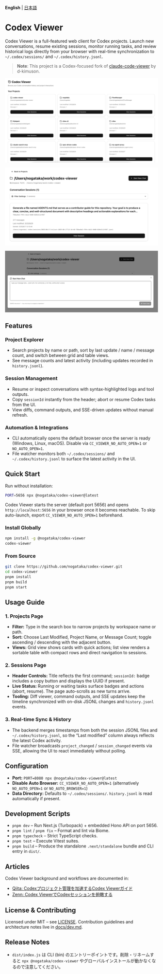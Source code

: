 **English** | [日本語](./README.ja.md)

# Codex Viewer

Codex Viewer is a full-featured web client for Codex projects. Launch new conversations, resume existing sessions, monitor running tasks, and review historical logs directly from your browser with real-time synchronization to `~/.codex/sessions/` and `~/.codex/history.jsonl`.

> **Note**: This project is a Codex-focused fork of [claude-code-viewer](https://github.com/d-kimuson/claude-code-viewer) by d-kimuson.

![Projects view](./docs/assets/images/img001.png)

![Session list](./docs/assets/images/img002.png)

![Session detail](./docs/assets/images/img003.png)

## Features

### Project Explorer
- Search projects by name or path, sort by last update / name / message count, and switch between grid and table views.
- See message counts and latest activity (including updates recorded in `history.jsonl`).

### Session Management
- Resume or inspect conversations with syntax-highlighted logs and tool outputs.
- Copy `sessionId` instantly from the header; abort or resume Codex tasks from the UI.
- View diffs, command outputs, and SSE-driven updates without manual refresh.

### Automation & Integrations
- CLI automatically opens the default browser once the server is ready (Windows, Linux, macOS). Disable via `CC_VIEWER_NO_AUTO_OPEN=1` or `NO_AUTO_OPEN=1`.
- File watcher monitors both `~/.codex/sessions/` and `~/.codex/history.jsonl` to surface the latest activity in the UI.

## Quick Start

Run without installation:

```bash
PORT=5656 npx @nogataka/codex-viewer@latest
```

Codex Viewer starts the server (default port 5656) and opens `http://localhost:5656` in your browser once it becomes reachable. To skip auto-launch, export `CC_VIEWER_NO_AUTO_OPEN=1` beforehand.

### Install Globally

```bash
npm install -g @nogataka/codex-viewer
codex-viewer
```

### From Source

```bash
git clone https://github.com/nogataka/codex-viewer.git
cd codex-viewer
pnpm install
pnpm build
pnpm start
```

## Usage Guide

### 1. Projects Page
- **Filter:** Type in the search box to narrow projects by workspace name or path.
- **Sort:** Choose Last Modified, Project Name, or Message Count; toggle ascending / descending with the adjacent button.
- **Views:** Grid view shows cards with quick actions; list view renders a sortable table with compact rows and direct navigation to sessions.

### 2. Sessions Page
- **Header Controls:** Title reflects the first command; `sessionId:` badge includes a copy button and displays the UUID if present.
- **Live Status:** Running or waiting tasks surface badges and actions (abort, resume). The page auto-scrolls as new turns arrive.
- **Tooling:** Diff viewer, command outputs, and SSE updates keep the timeline synchronized with on-disk JSONL changes and `history.jsonl` events.

### 3. Real-time Sync & History
- The backend merges timestamps from both the session JSONL files and `~/.codex/history.jsonl`, so the “Last modified” column always reflects the latest Codex activity.
- File watcher broadcasts `project_changed` / `session_changed` events via SSE, allowing the UI to react immediately without polling.

## Configuration

- **Port:** `PORT=8080 npx @nogataka/codex-viewer@latest`
- **Disable Auto Browser:** `CC_VIEWER_NO_AUTO_OPEN=1` (alternatively `NO_AUTO_OPEN=1` or `NO_AUTO_BROWSER=1`)
- **Data Directory:** Defaults to `~/.codex/sessions/`. `history.jsonl` is read automatically if present.

## Development Scripts

- `pnpm dev` – Run Next.js (Turbopack) + embedded Hono API on port 5656.
- `pnpm lint` / `pnpm fix` – Format and lint via Biome.
- `pnpm typecheck` – Strict TypeScript checks.
- `pnpm test` – Execute Vitest suites.
- `pnpm build` – Produce the standalone `.next/standalone` bundle and CLI entry in `dist/`.

## Articles

Codex Viewer background and workflows are documented in:

- [Qiita: Codexプロジェクト管理を加速するCodex Viewerガイド](https://qiita.com/nogataka/items/28d04db421663a4a46fd)
- [Zenn: Codex ViewerでCodexセッションを俯瞰する](https://zenn.dev/taka000/articles/74a60c37fae5bb)

## License & Contributing

Licensed under MIT – see [LICENSE](./LICENSE). Contribution guidelines and architecture notes live in [docs/dev.md](docs/dev.md).

## Release Notes

- `dist/index.js` は CLI (bin) のエントリーポイントです。削除・リネームすると `npx @nogataka/codex-viewer` やグローバルインストールが動かなくなるので注意してください。
